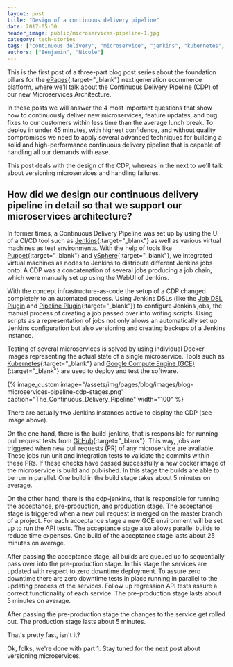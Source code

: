 ```yaml
---
layout: post
title: "Design of a continuous delivery pipeline"
date: 2017-05-30
header_image: public/microservices-pipeline-1.jpg
category: tech-stories
tags: ["continuous delivery", "microservice", "jenkins", "kubernetes", "docker"]
authors: ["Benjamin", "Nicole"]
---
```


This is the first post of a three-part blog post series about the foundation pillars for the [ePages](https://www.epages.com/en/){:target="_blank"} next generation ecommerce platform, where we'll talk about the Continuous Delivery Pipeline (CDP) of our new Microservices Architecture.

In these posts we will answer the 4 most important questions that show how to continuously deliver new microservices, feature updates, and bug fixes to our customers within less time than the average lunch break.
To deploy in under 45 minutes, with highest confidence, and without quality compromises we need to apply several advanced techniques for building a solid and high-performance continuous delivery pipeline that is capable of handling all our demands with ease.

This post deals with the design of the CDP, whereas in the next to we'll talk about versioning microservices and handling failures.

## How did we design our continuous delivery pipeline in detail so that we support our microservices architecture?

In former times, a Continuous Delivery Pipeline was set up by using the UI of a CI/CD tool such as [Jenkins](https://jenkins.io/){:target="_blank"} as well as various virtual machines as test environments.
With the help of tools like [Puppet](https://puppet.com/){:target="_blank"} and [vSphere](http://www.vmware.com/de/products/vsphere.html){:target="_blank"}, we integrated virtual machines as nodes to Jenkins  to distribute different Jenkins jobs onto.
A CDP was a concatenation of several jobs producing a job chain, which were manually set up using the WebUI of Jenkins.

With the concept infrastructure-as-code the setup of a CDP changed completely to an automated process.
Using Jenkins DSLs (like the [Job DSL Plugin](/blog/tech-stories/jenkins-job-dsl-plugin/) and [Pipeline Plugin](https://wiki.jenkins-ci.org/display/JENKINS/Pipeline+Plugin){:target="_blank"}) to configure Jenkins jobs, the manual process of creating a job passed over into writing scripts.
Using scripts as a representation of jobs not only allows an automatically set up Jenkins configuration but also versioning and creating backups of a Jenkins instance.

Testing of several microservices is solved by using individual Docker images representing the actual state of a single microservice.
Tools such as [Kubernetes](https://kubernetes.io/){:target="_blank"} and [Google Compute Engine (GCE)](https://cloud.google.com/compute/){:target="_blank"} are used to deploy and test the software.

{% image_custom image="/assets/img/pages/blog/images/blog-microservices-pipeline-cdp-stages.png" caption="The_Continuous_Delivery_Pipeline" width="100" %}

There are actually two Jenkins instances active to display the CDP (see image above).

On the one hand, there is the build-jenkins, that is responsible for running pull request tests from [GitHub](https://github.com/){:target="_blank"}.
This way, jobs are triggered when new pull requests (PR) of any microservice are available.
These jobs run unit and integration tests to validate the commits within these PRs.
If these checks have passed successfully a new docker image of the microservice is build and published.
In this stage the builds are able to be run in parallel.
One build in the build stage takes about 5 minutes on average.

On the other hand, there is the cdp-jenkins, that is responsible for running the acceptance, pre-production, and production stage.
The acceptance stage is triggered when a new pull request is merged on the master branch of a project.
For each acceptance stage a new GCE environment will be set up to run the API tests.
The acceptance stage also allows parallel builds to reduce time expenses.
One build of the acceptance stage lasts about 25 minutes on average.

After passing the acceptance stage, all builds are queued up to sequentially pass over into the pre-production stage.
In this stage the services are updated with respect to zero downtime deployment.
To assure zero downtime there are zero downtime tests in place running in parallel to the updating process of the services.
Follow up regression API tests assure a correct functionality of each service.
The pre-production stage lasts about 5 minutes on average.

After passing the pre-production stage the changes to the service get rolled out.
The production stage lasts about 5 minutes.

That's pretty fast, isn't it?

Ok, folks, we're done with part 1.
Stay tuned for the next post about versioning microservices.
